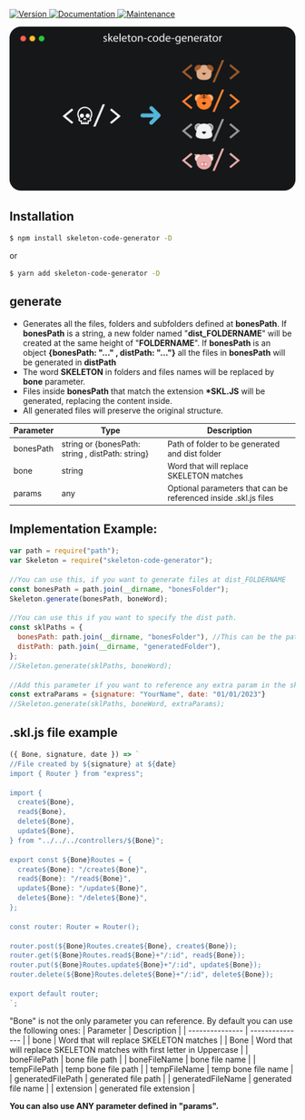 <p>
  <a href="https://www.npmjs.com/package/skeleton-code-generator" target="_blank">
    <img alt="Version" src="https://img.shields.io/npm/v/skeleton-code-generator.svg">
  </a>
  <a href="https://github.com/JulianDM1995/Skeleton-npm-package#readme" target="_blank">
    <img alt="Documentation" src="https://img.shields.io/badge/documentation-yes-brightgreen.svg" />
  </a>
  <a href="https://github.com/JulianDM1995/Skeleton-npm-package/graphs/commit-activity" target="_blank">
    <img alt="Maintenance" src="https://img.shields.io/badge/Maintained%3F-yes-green.svg" />
  </a>
</p>

<p>
  <a href="https://github.com/JulianDM1995" target="_blank">
    <img alt="Version" src="https://github.com/JulianDM1995/Skeleton-npm-package/blob/main/design.svg">
  </a>
</p>

## Installation

```bash
$ npm install skeleton-code-generator -D
```
or
```bash
$ yarn add skeleton-code-generator -D
```

## generate

- Generates all the files, folders and subfolders defined at **bonesPath**. If **bonesPath** is a string, a new folder named "**dist_FOLDERNAME**" will be created at the same height of "**FOLDERNAME**". If **bonesPath** is an object **{bonesPath: "..." , distPath: "..."}** all the files in **bonesPath** will be generated in **distPath**
- The word **SKELETON** in folders and files names will be replaced by **bone** parameter.
- Files inside **bonesPath** that match the extension **\*SKL.JS** will be generated, replacing the content inside.
- All generated files will preserve the original structure.


| Parameter | Type | Description |
| --------------- | --------------- | --------------- |
| bonesPath | string or {bonesPath: string , distPath: string} | Path of folder to be generated and dist folder |
| bone | string | Word that will replace SKELETON matches |
| params | any | Optional parameters that can be referenced inside .skl.js files |

## Implementation Example:
```js
var path = require("path");
var Skeleton = require("skeleton-code-generator");

//You can use this, if you want to generate files at dist_FOLDERNAME
const bonesPath = path.join(__dirname, "bonesFolder");
Skeleton.generate(bonesPath, boneWord);

//You can use this if you want to specify the dist path.
const sklPaths = {
  bonesPath: path.join(__dirname, "bonesFolder"), //This can be the path for a folder with Skeleton structure, or a skl.js file
  distPath: path.join(__dirname, "generatedFolder"),
};
//Skeleton.generate(sklPaths, boneWord);

//Add this parameter if you want to reference any extra param in the skl.js file. 
const extraParams = {signature: "YourName", date: "01/01/2023"}
//Skeleton.generate(sklPaths, boneWord, extraParams);
```

## .skl.js file example
```js
({ Bone, signature, date }) => `
//File created by ${signature} at ${date}
import { Router } from "express";

import {
  create${Bone},
  read${Bone},
  delete${Bone},
  update${Bone},
} from "../../../controllers/${Bone}";

export const ${Bone}Routes = {
  create${Bone}: "/create${Bone}",
  read${Bone}: "/read${Bone}",
  update${Bone}: "/update${Bone}",
  delete${Bone}: "/delete${Bone}",
};

const router: Router = Router();

router.post(${Bone}Routes.create${Bone}, create${Bone});
router.get(${Bone}Routes.read${Bone}+"/:id", read${Bone});
router.put(${Bone}Routes.update${Bone}+"/:id", update${Bone});
router.delete(${Bone}Routes.delete${Bone}+"/:id", delete${Bone});

export default router;
`;

```

"Bone" is not the only parameter you can reference. By default you can use the following ones:
| Parameter | Description |
| --------------- | --------------- |
| bone | Word that will replace SKELETON matches |
| Bone | Word that will replace SKELETON matches with first letter in Uppercase |
| boneFilePath | bone file path |
| boneFileName | bone file name |
| tempFilePath | temp bone file path |
| tempFileName | temp bone file name |
| generatedFilePath | generated file path |
| generatedFileName | generated file name |
| extension | generated file extension |

**You can also use ANY parameter defined in "params".**